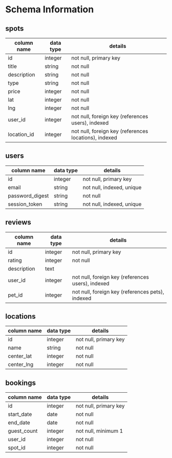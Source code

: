 # Schema Information

## spots
column name | data type | details
------------|-----------|-----------------------
id          | integer   | not null, primary key
title       | string    | not null
description | string    | not null
type        | string    | not null
price       | integer   | not null
lat         | integer   | not null
lng         | integer   | not null
user_id     | integer   | not null, foreign key (references users), indexed
location_id | integer   | not null, foreign key (references locations), indexed

## users
column name     | data type | details
----------------|-----------|-----------------------
id              | integer   | not null, primary key
email           | string    | not null, indexed, unique
password_digest | string    | not null
session_token   | string    | not null, indexed, unique

## reviews
column name     | data type | details
----------------|-----------|-----------------------
id              | integer   | not null, primary key
rating          | integer   | not null
description     | text      |
user_id         | integer   | not null, foreign key (references users), indexed
pet_id          | integer   | not null, foreign key (references pets), indexed

## locations
column name     | data type | details
----------------|-----------|-----------------------
id              | integer   | not null, primary key
name            | string    | not null
center_lat      | integer   | not null
center_lng      | integer   | not null

## bookings
column name     | data type | details
----------------|-----------|-----------------------
id              | integer   | not null, primary key
start_date      | date      | not null
end_date        | date      | not null
guest_count     | integer   | not null, minimum 1
user_id         | integer   | not null
spot_id         | integer   | not null

